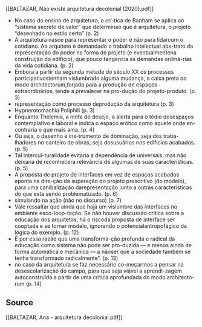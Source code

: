 [[BALTAZAR, Não existe arquitetura decolonial (2020).pdf]]
- No caso do ensino de arquitetura, a crí-tica de Banham se aplica ao “sistema secreto de valor” que determinao que é arquitetura, o projeto “desenhado no estilo certo” (p. 2)
- A arquitetura nasce para representar o poder e não para lidarcom o cotidiano. Ao arquiteto é demandado o trabalho intelectual abs-trato da representação do poder na forma de projeto (e eventualmentena construção do edifício), que pouco tangencia as demandas ordiná-rias da vida cotidiana.  (p. 2)
- Embora a partir da segunda metade do século XX os processos participativostenham vislumbrado alguma mudança, a caixa preta do modo architectorum,forjada para a produção de espaços extraordinários, tende a prevalecer na pro-dução do projeto-produto.  (p. 3)
- representação como processo deprodução da arquitetura (p. 3)
- Hypnerotomachia Poliphili (p. 3)
- Enquanto Thelemia, a ninfa do desejo, o alerta para o tédio dosespaços contemplativo e laboral e indica o espaço erótico como aquele onde en-contraria o que mais ama.  (p. 4)
- Ou seja, o desenho é ins-trumento de dominação, seja dos traba-lhadores no canteiro de obras, seja dosusuários nos edifícios acabados.  (p. 5)
- Tal intercul-turalidade evitaria a dependência de universais, mas não deixaria de reconhecera relevância de algumas de suas características. (p. 5)
- A proposta de projeto de interfaces em vez de espaços acabados aponta na dire-ção da superação do projeto prescritivo (do modelo), para uma canibalização darepresentação junto a outras características do que está sendo problematizado. (p. 6)
- simulando na ação (não no discurso)  (p. 7)
- Vale ressaltar que ainda que haja um vislumbre das interfaces no ambiente esco-loop-tação. Se não houver discussão crítica sobre a educação dos arquitetos, há o riscoda proposta de interface ser cooptada e se tornar modelo, ignorando o potencialantropofágico da lógica do exemplo.  (p. 12)
- É por essa razão que uma transforma-ção profunda e radical da educação como sistema não pode ser pro-duzida — e menos ainda de forma automática e mecânica — a nãoser que a sociedade também se tenha transformado radicalmente”. (p. 13)
- no caso da arquitetura se faz necessário co-meçarmos a pensar na desescolarização do campo, para que seja viável a aprendi-zagem autoconstruída a partir de uma crítica aprofundada do modo architecto-rum (p. 14)

## Source
[[BALTAZAR, Ana - arquitetura decolonial.pdf]]